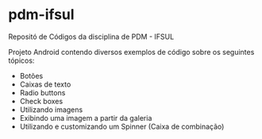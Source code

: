 # pdm-ifsul
Repositó de Códigos da disciplina de PDM - IFSUL

Projeto Android contendo diversos exemplos de código sobre os seguintes tópicos:
* Botões
* Caixas de texto
* Radio buttons
* Check boxes
* Utilizando imagens
* Exibindo uma imagem a partir da galeria
* Utilizando e customizando um Spinner (Caixa de combinação)
